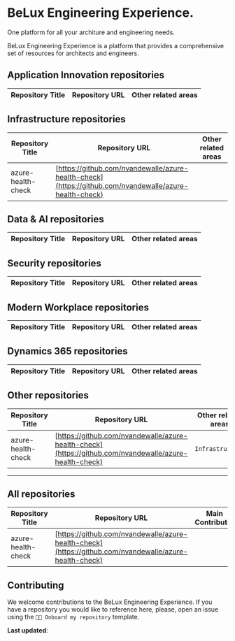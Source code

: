 # BeLux Engineering Experience.
One platform for all your architure and engineering needs. 

BeLux Engineering Experience is a platform that provides a comprehensive set of resources for architects and engineers. 





## Application Innovation repositories
| Repository Title | Repository URL | Other related areas |
|------------------|----------------|--------------------|


## Infrastructure repositories
| Repository Title | Repository URL | Other related areas |
|------------------|----------------|--------------------|
| azure-health-check | [https://github.com/nvandewalle/azure-health-check](https://github.com/nvandewalle/azure-health-check) |  |


## Data &amp; AI repositories
| Repository Title | Repository URL | Other related areas |
|------------------|----------------|--------------------|


## Security repositories
| Repository Title | Repository URL | Other related areas |
|------------------|----------------|--------------------|


## Modern Workplace repositories
| Repository Title | Repository URL | Other related areas |
|------------------|----------------|--------------------|


## Dynamics 365 repositories
| Repository Title | Repository URL | Other related areas |
|------------------|----------------|--------------------|


## Other repositories
| Repository Title | Repository URL | Other related areas |
|------------------|----------------|--------------------|
| azure-health-check | [https://github.com/nvandewalle/azure-health-check](https://github.com/nvandewalle/azure-health-check) | `Infrastructure`  |



----
## All repositories
| Repository Title | Repository URL | Main Contributor |
|------------------|----------------|-------------------|
| azure-health-check | [https://github.com/nvandewalle/azure-health-check](https://github.com/nvandewalle/azure-health-check) |  |

## Contributing
We welcome contributions to the BeLux Engineering Experience. If you have a repository you would like to reference here, please, open an issue using the `🧑‍💻 Onboard my repository` template.

**Last updated**: 